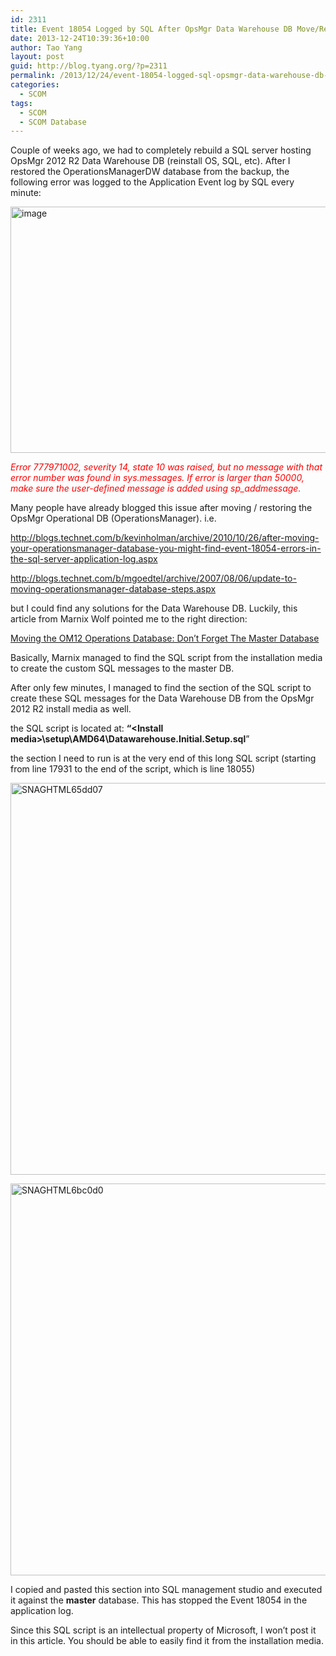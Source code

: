 ```yaml
---
id: 2311
title: Event 18054 Logged by SQL After OpsMgr Data Warehouse DB Move/Restore
date: 2013-12-24T10:39:36+10:00
author: Tao Yang
layout: post
guid: http://blog.tyang.org/?p=2311
permalink: /2013/12/24/event-18054-logged-sql-opsmgr-data-warehouse-db-moverestore/
categories:
  - SCOM
tags:
  - SCOM
  - SCOM Database
---
```

Couple of weeks ago, we had to completely rebuild a SQL server hosting OpsMgr 2012 R2 Data Warehouse DB (reinstall OS, SQL, etc). After I restored the OperationsManagerDW database from the backup, the following error was logged to the Application Event log by SQL every minute:

<a href="http://blog.tyang.org/wp-content/uploads/2013/12/image12.png"><img style="background-image: none; padding-top: 0px; padding-left: 0px; display: inline; padding-right: 0px; border: 0px;" title="image" alt="image" src="http://blog.tyang.org/wp-content/uploads/2013/12/image_thumb12.png" width="572" height="394" border="0" /></a>

<span style="color: #ff0000;"><em>Error 777971002, severity 14, state 10 was raised, but no message with that error number was found in sys.messages. If error is larger than 50000, make sure the user-defined message is added using sp_addmessage.</em></span>

Many people have already blogged this issue after moving / restoring the OpsMgr Operational DB (OperationsManager). i.e.

<a href="http://blogs.technet.com/b/kevinholman/archive/2010/10/26/after-moving-your-operationsmanager-database-you-might-find-event-18054-errors-in-the-sql-server-application-log.aspx">http://blogs.technet.com/b/kevinholman/archive/2010/10/26/after-moving-your-operationsmanager-database-you-might-find-event-18054-errors-in-the-sql-server-application-log.aspx</a>

<a href="http://blogs.technet.com/b/mgoedtel/archive/2007/08/06/update-to-moving-operationsmanager-database-steps.aspx">http://blogs.technet.com/b/mgoedtel/archive/2007/08/06/update-to-moving-operationsmanager-database-steps.aspx</a>

but I could find any solutions for the Data Warehouse DB. Luckily, this article from Marnix Wolf pointed me to the right direction:

<a href="http://thoughtsonopsmgr.blogspot.com.au/2012/10/moving-om12-operations-database-dont.html">Moving the OM12 Operations Database: Don’t Forget The Master Database</a>

Basically, Marnix managed to find the SQL script from the installation media to create the custom SQL messages to the master DB.

After only few minutes, I managed to find the section of the SQL script to create these SQL messages for the Data Warehouse DB from the OpsMgr 2012 R2 install media as well.

the SQL script is located at: <strong>“&lt;Install media&gt;\setup\AMD64\Datawarehouse.Initial.Setup.sql</strong>”

the section I need to run is at the very end of this long SQL script (starting from line 17931 to the end of the script, which is line 18055)

<a href="http://blog.tyang.org/wp-content/uploads/2013/12/SNAGHTML65dd07.png"><img style="background-image: none; padding-top: 0px; padding-left: 0px; display: inline; padding-right: 0px; border: 0px;" title="SNAGHTML65dd07" alt="SNAGHTML65dd07" src="http://blog.tyang.org/wp-content/uploads/2013/12/SNAGHTML65dd07_thumb.png" width="580" height="627" border="0" /></a>

<a href="http://blog.tyang.org/wp-content/uploads/2013/12/SNAGHTML6bc0d0.png"><img style="background-image: none; padding-top: 0px; padding-left: 0px; display: inline; padding-right: 0px; border: 0px;" title="SNAGHTML6bc0d0" alt="SNAGHTML6bc0d0" src="http://blog.tyang.org/wp-content/uploads/2013/12/SNAGHTML6bc0d0_thumb.png" width="580" height="627" border="0" /></a>

I copied and pasted this section into SQL management studio and executed it against the <strong>master</strong> database. This has stopped the Event 18054 in the application log.

Since this SQL script is an intellectual property of Microsoft, I won’t post it in this article. You should be able to easily find it from the installation media.